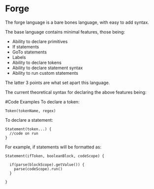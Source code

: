# Forge
The forge language is a bare bones language, with easy to add syntax.

The base language contains minimal features, those being:
 - Ability to declare primitives
 - If statements
 - GoTo statements
 - Labels
 - Ability to declare tokens
 - Ability to declare statement syntax
 - Ability to run custom statements

The latter 3 points are what set apart this language.


The current theoretical syntax for declaring the above features being:

#Code Examples
To declare a token: 
```
Token(tokenName, regex)
```

To declare a statement: 
```
Statement(token...) {
  //code on run
}
```

For example, if statements will be formatted as:
```
Statement(ifToken, booleanBlock, codeScope) {
  
  if(parse(blockScope).getValue()) {
    parse(codeScope).run()
  }
  
}
```
